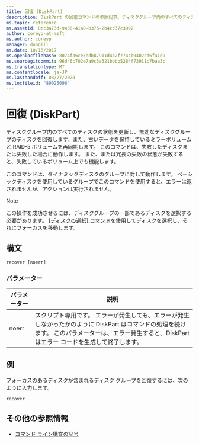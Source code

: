 ```yaml
---
title: 回復 (DiskPart)
description: DiskPart の回復コマンドの参照記事。ディスクグループ内のすべてのディスクの状態を更新し、無効なディスクグループのディスクを回復し、ミラーボリュームと古いデータを含む RAID-5 ボリュームを再同期します。
ms.topic: reference
ms.assetid: 8cc3a73d-9456-41a0-b375-2b4cc37c3992
author: coreyp-at-msft
ms.author: coreyp
manager: dongill
ms.date: 10/16/2017
ms.openlocfilehash: 8074fa6ce5edb87911d4c2f774cb0402cd6f41d9
ms.sourcegitcommit: 96d46c702e7a9c3a321bbbb5284f73911c7baa3c
ms.translationtype: MT
ms.contentlocale: ja-JP
ms.lasthandoff: 08/27/2020
ms.locfileid: "89025096"
---
```

# <a name="recover-diskpart"></a>回復 (DiskPart)

ディスクグループ内のすべてのディスクの状態を更新し、無効なディスクグループのディスクを回復します。また、古いデータを保持しているミラーボリュームと RAID-5 ボリュームを再同期します。 このコマンドは、失敗したディスクまたは失敗した場合に動作します。 また、または冗長の失敗の状態が失敗すると、失敗しているボリューム上でも機能します。

このコマンドは、ダイナミックディスクのグループに対して動作します。 ベーシックディスクを使用しているグループでこのコマンドを使用すると、エラーは返されませんが、アクションは実行されません。

> [!NOTE]
> この操作を成功させるには、ディスクグループの一部であるディスクを選択する必要があります。 [[ディスクの選択] コマンド](select-disk.md)を使用してディスクを選択し、それにフォーカスを移動します。

## <a name="syntax"></a>構文

```
recover [noerr]
```

### <a name="parameters"></a>パラメーター

| パラメーター | 説明 |
|--|--|
| noerr | スクリプト専用です。 エラーが発生しても、エラーが発生しなかったかのように DiskPart はコマンドの処理を続けます。 このパラメーターは、エラー発生すると、DiskPart はエラー コードを生成して終了します。 |

## <a name="examples"></a>例

フォーカスのあるディスクが含まれるディスク グループを回復するには、次のように入力します。

```
recover
```

## <a name="additional-references"></a>その他の参照情報

- [コマンド ライン構文の記号](command-line-syntax-key.md)
